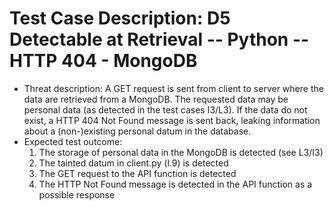 # Test Case Description: D5 Detectable at Retrieval -- Python -- HTTP 404 - MongoDB
- Threat description: A GET request is sent from client to server where the data are retrieved from a MongoDB. The requested data may be personal data (as detected in the test cases I3/L3). If the data do not exist, a HTTP 404 Not Found message is sent back, leaking information about a (non-)existing personal datum in the database.
- Expected test outcome:
  1. The storage of personal data in the MongoDB is detected (see L3/I3)
  2. The tainted datum in client.py (l.9) is detected
  3. The GET request to the API function is detected
  4. The HTTP Not Found message is detected in the API function as a possible response
  